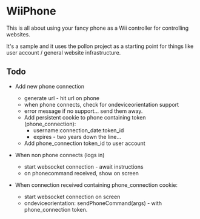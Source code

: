# WiiPhone
This is all about using your fancy phone as a Wii controller for controlling websites.

It's a sample and it uses the pollon project as a starting point for things like user account / general website infrastructure.

## Todo

 * Add new phone connection
   * generate url - hit url on phone
   * when phone connects, check for ondeviceorientation support
   * error message if no support... send them away.
   * Add persistent cookie to phone containing token (phone_connection):
     - username:connection_date:token_id
     - expires - two years down the line...
   * Add phone_connection token_id to user account

 * When non phone connects (logs in)
   * start websocket connection - await instructions
   * on phonecommand received, show on screen

 * When connection received containing phone_connection cookie:
   * start websocket connection on screen
   * ondeviceorientation: sendPhoneCommand(args) - with phone_connection token.